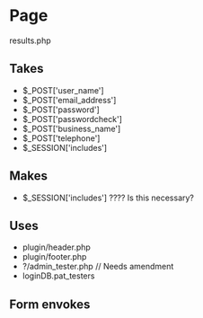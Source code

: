 # Page
results.php

## Takes
* $_POST['user_name']
* $_POST['email_address']
* $_POST['password']
* $_POST['passwordcheck']
* $_POST['business_name']
* $_POST['telephone']
* $_SESSION['includes']

## Makes
* $_SESSION['includes'] ???? Is this necessary?

## Uses
* plugin/header.php
* plugin/footer.php
* ?/admin_tester.php // Needs amendment
* loginDB.pat_testers

## Form envokes

